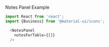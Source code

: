 Notes Panel Example
```js
import React from 'react';
import {Business} from '@material-ui/icons';

  <NotesPanel 
    notesForTable={[]}
  />
```